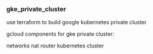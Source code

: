 ### gke_private_cluster

use terraform to build google kubernetes private cluster

gcloud components for gke private cluster:

networks
nat router
kubernetes cluster

